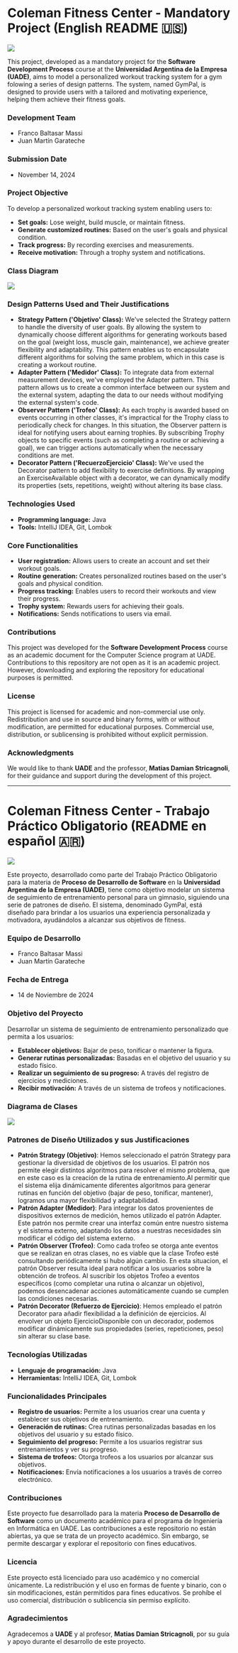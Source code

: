 # Coleman Fitness Center - Mandatory Project (English README 🇺🇸)

![](Imagenes/LogoUADE.svg)

This project, developed as a mandatory project for the **Software Development Process** course at the **Universidad Argentina de la Empresa (UADE)**, aims to model a personalized workout tracking system for a gym folowing a series of design patterns. The system, named GymPal, is designed to provide users with a tailored and motivating experience, helping them achieve their fitness goals.

### Development Team

* Franco Baltasar Massi
* Juan Martín Garateche

### Submission Date

* November 14, 2024

### Project Objective

To develop a personalized workout tracking system enabling users to:

* **Set goals:** Lose weight, build muscle, or maintain fitness.
* **Generate customized routines:** Based on the user's goals and physical condition.
* **Track progress:** By recording exercises and measurements.
* **Receive motivation:** Through a trophy system and notifications.

### Class Diagram

![](Imagenes/DiagramaDeClases.png)

### Design Patterns Used and Their Justifications

* **Strategy Pattern ('Objetivo' Class):** We've selected the Strategy pattern to handle the diversity of user goals. By allowing the system to dynamically choose different algorithms for generating workouts based on the goal (weight loss, muscle gain, maintenance), we achieve greater flexibility and adaptability. This pattern enables us to encapsulate different algorithms for solving the same problem, which in this case is creating a workout routine.
* **Adapter Pattern ('Medidor' Class):** To integrate data from external measurement devices, we've employed the Adapter pattern. This pattern allows us to create a common interface between our system and the external system, adapting the data to our needs without modifying the external system's code.
* **Observer Pattern ('Trofeo' Class):** As each trophy is awarded based on events occurring in other classes, it's impractical for the Trophy class to periodically check for changes. In this situation, the Observer pattern is ideal for notifying users about earning trophies. By subscribing Trophy objects to specific events (such as completing a routine or achieving a goal), we can trigger actions automatically when the necessary conditions are met.
* **Decorator Pattern ('RecuerzoEjercicio' Class):** We've used the Decorator pattern to add flexibility to exercise definitions. By wrapping an ExerciseAvailable object with a decorator, we can dynamically modify its properties (sets, repetitions, weight) without altering its base class.

### Technologies Used

* **Programming language:** Java
* **Tools:** IntelliJ IDEA, Git, Lombok

### Core Functionalities

* **User registration:** Allows users to create an account and set their workout goals.
* **Routine generation:** Creates personalized routines based on the user's goals and physical condition.
* **Progress tracking:** Enables users to record their workouts and view their progress.
* **Trophy system:** Rewards users for achieving their goals.
* **Notifications:** Sends notifications to users via email.

### Contributions

This project was developed for the **Software Development Process** course as an academic document for the Computer Science program at UADE. Contributions to this repository are not open as it is an academic project. However, downloading and exploring the repository for educational purposes is permitted.

### License

This project is licensed for academic and non-commercial use only. Redistribution and use in source and binary forms, with or without modification, are permitted for educational purposes. Commercial use, distribution, or sublicensing is prohibited without explicit permission.

### Acknowledgments

We would like to thank **UADE** and the professor, **Matias Damian Stricagnoli**, for their guidance and support during the development of this project.

---

# Coleman Fitness Center - Trabajo Práctico Obligatorio (README en español 🇦🇷)

![](Imagenes/LogoUADE.svg)

Este proyecto, desarrollado como parte del Trabajo Práctico Obligatorio para la materia de **Proceso de Desarrollo de Software** en la **Universidad Argentina de la Empresa (UADE)**, tiene como objetivo modelar un sistema de seguimiento de entrenamiento personal para un gimnasio, siguiendo una serie de patrones de diseño. El sistema, denominado GymPal, está diseñado para brindar a los usuarios una experiencia personalizada y motivadora, ayudándolos a alcanzar sus objetivos de fitness.

### Equipo de Desarrollo

* Franco Baltasar Massi
* Juan Martín Garateche

### Fecha de Entrega

* 14 de Noviembre de 2024

### Objetivo del Proyecto

Desarrollar un sistema de seguimiento de entrenamiento personalizado que permita a los usuarios:

* **Establecer objetivos:** Bajar de peso, tonificar o mantener la figura.
* **Generar rutinas personalizadas:** Basadas en el objetivo del usuario y su estado físico.
* **Realizar un seguimiento de su progreso:** A través del registro de ejercicios y mediciones.
* **Recibir motivación:** A través de un sistema de trofeos y notificaciones.

### Diagrama de Clases

![](Imagenes/DiagramaDeClases.png)

### Patrones de Diseño Utilizados y sus Justificaciones

* **Patrón Strategy (Objetivo)**: Hemos seleccionado el patrón Strategy para gestionar la diversidad de objetivos de los usuarios. El patrón nos permite elegir distintos algoritmos para resolver el mismo problema, que en este caso es la creación de la rutina de entrenamiento.Al permitir que el sistema elija dinámicamente diferentes algoritmos para generar rutinas en función del objetivo (bajar de peso, tonificar, mantener), logramos una mayor flexibilidad y adaptabilidad.
* **Patrón Adapter (Medidor)**: Para integrar los datos provenientes de dispositivos externos de medición, hemos utilizado el patrón Adapter. Este patrón nos permite crear una interfaz común entre nuestro sistema y el sistema externo, adaptando los datos a nuestras necesidades sin modificar el código del sistema externo.
* **Patrón Observer (Trofeo)**:  Como cada trofeo se otorga ante eventos que se realizan en otras clases, no es viable que la clase Trofeo esté consultando periódicamente si hubo algún cambio. En esta situacion, el patrón Observer resulta ideal para notificar a los usuarios sobre la obtención de trofeos. Al suscribir los objetos Trofeo a eventos específicos (como completar una rutina o alcanzar un objetivo), podemos desencadenar acciones automáticamente cuando se cumplen las condiciones necesarias.
* **Patrón Decorator (Refuerzo de Ejercicio)**: Hemos empleado el patrón Decorator para añadir flexibilidad a la definición de ejercicios. Al envolver un objeto EjercicioDisponible con un decorador, podemos modificar dinámicamente sus propiedades (series, repeticiones, peso) sin alterar su clase base.

### Tecnologías Utilizadas

* **Lenguaje de programación:** Java
* **Herramientas:** IntelliJ IDEA, Git, Lombok

### Funcionalidades Principales

* **Registro de usuarios:** Permite a los usuarios crear una cuenta y establecer sus objetivos de entrenamiento.
* **Generación de rutinas:** Crea rutinas personalizadas basadas en los objetivos del usuario y su estado físico.
* **Seguimiento del progreso:** Permite a los usuarios registrar sus entrenamientos y ver su progreso.
* **Sistema de trofeos:** Otorga trofeos a los usuarios por alcanzar sus objetivos.
* **Notificaciones:** Envía notificaciones a los usuarios a través de correo electrónico.
  
### Contribuciones

Este proyecto fue desarrollado para la materia **Proceso de Desarrollo de Software** como un documento académico para el programa de Ingeniería en Informática en UADE. Las contribuciones a este repositorio no están abiertas, ya que se trata de un proyecto académico. Sin embargo, se permite descargar y explorar el repositorio con fines educativos.

### Licencia

Este proyecto está licenciado para uso académico y no comercial únicamente. La redistribución y el uso en formas de fuente y binario, con o sin modificaciones, están permitidos para fines educativos. Se prohíbe el uso comercial, distribución o sublicencia sin permiso explícito.

### Agradecimientos

Agradecemos a **UADE** y al profesor, **Matias Damian Stricagnoli**, por su guía y apoyo durante el desarrollo de este proyecto.
